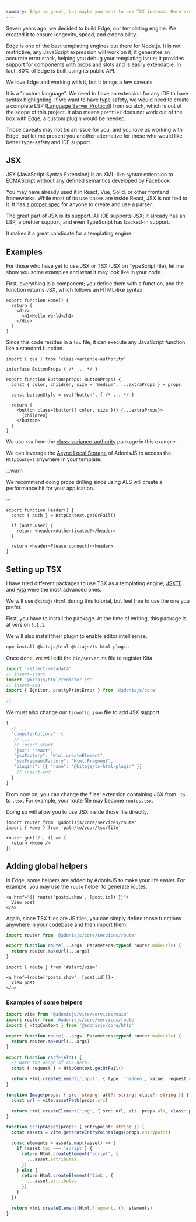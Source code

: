 ```yaml
---
summary: Edge is great, but maybe you want to use TSX instead. Here are some information about it.
---
```


Seven years ago, we decided to build Edge, our templating engine. We created it to ensure longevity, speed, and extensibility.

Edge is one of the best templating engines out there for Node.js. It is not restrictive; any JavaScript expression will work on it; it generates an accurate error stack, helping you debug your templating issue; it provides support for components with props and slots and is easily extendable. In fact, 80% of Edge is built using its public API.

We love Edge and working with it, but it brings a few caveats.

It is a "custom language". We need to have an extension for any IDE to have syntax highlighting. If we want to have type safety, we would need to create a complete LSP ([Language Server Protocol](https://en.wikipedia.org/wiki/Language_Server_Protocol)) from scratch, which is out of the scope of this project. It also means `prettier` does not work out of the box with Edge; a custom plugin would be needed.

Those caveats may not be an issue for you, and you love us working with Edge, but let me present you another alternative for those who would like better type-safety and IDE support.

## JSX

JSX (JavaScript Syntax Extension) is an XML-like syntax extension to ECMAScript without any defined semantics developed by Facebook.

You may have already used it in React, Vue, Solid, or other frontend frameworks. While most of its use cases are inside React, JSX is not tied to it. It has [a proper spec](https://facebook.github.io/jsx/) for anyone to create and use a parser.

The great part of JSX is its support. All IDE supports JSX; it already has an LSP, a prettier support, and even TypeScript has backed-in support.

It makes it a great candidate for a templating engine.

## Examples

For those who have yet to use JSX or TSX (JSX on TypeScript file), let me show you some examples and what it may look like in your code.

First, everything is a component; you define them with a function, and the function returns JSX, which follows an HTML-like syntax.

```tsx
export function Home() {
  return (
    <div>
      <h1>Hello World</h1>
    </div>
  )
}
```

Since this code resides in a `tsx` file, it can execute any JavaScript function like a standard function.

```tsx
import { cva } from 'class-variance-authority'

interface ButtonProps { /* ... */ }

export function Button(props: ButtonProps) {
  const { color, children, size = 'medium', ...extraProps } = props
  
  const buttonStyle = cva('button', { /* ... */ }
  
  return (
    <button class={button({ color, size })} {...extraProps}>
      {children}
    </button>
  )
}
```

We use `cva` from the [class-variance-authority](https://cva.style/docs) package in this example.

We can leverage the [Async Local Storage](https://docs.adonisjs.com/guides/async-local-storage#async-local-storage) of AdonisJS to access the `HttpContext` anywhere in your template.

:::warn

 We recommend doing props drilling since using ALS will create a performance hit for your application.

:::

```tsx
export function Header() {
  const { auth } = HttpContext.getOrFail()
  
  if (auth.user) {
    return <header>Authenticated!</header>
  }
  
  return <header>Please connect!</header>
}
```

## Setting up TSX

I have tried different packages to use TSX as a templating engine; [JSXTE](https://github.com/ncpa0/jsxte) and [Kita](https://github.com/kitajs/html) were the most advanced ones.

We will use `@kitajs/html` during this tutorial, but feel free to use the one you prefer.

First, you have to install the package. At the time of writing, this package is at version `3.1.1`.

We will also install their plugin to enable editor intellisense.

```sh
npm install @kitajs/html @kitajs/ts-html-plugin
```

Once done, we will edit the `bin/server.ts` file to register Kita.

```ts
import 'reflect-metadata'
// insert-start
import '@kitajs/html/register.js'
// insert-end
import { Ignitor, prettyPrintError } from '@adonisjs/core'

// ...
```

We must also change our `tsconfig.json` file to add JSX support.

```js
{
  // ...
  "compilerOptions": {
   // ...
   // insert-start
   "jsx": "react",
   "jsxFactory": "Html.createElement",
   "jsxFragmentFactory": "Html.Fragment", 
   "plugins": [{ "name": "@kitajs/ts-html-plugin" }]
    // insert-end
  }
}
```

From now on, you can change the files' extension containing JSX from `.ts` to `.tsx`. For example, your route file may become `routes.tsx`.

Doing so will allow you to use JSX inside those file directly.

```tsx
import router from '@adonisjs/core/services/router'
import { Home } from 'path/to/your/tsx/file'

router.get('/', () => {
  return <Home />
})
```

## Adding global helpers

In Edge, some helpers are added by AdonisJS to make your life easier. For example, you may use the `route` helper to generate routes.

```edge
<a href="{{ route('posts.show', [post.id]) }}">
  View post
</a>
```

Again, since TSX files are JS files, you can simply define those functions anywhere in your codebase and then import them.

```ts
import router from '@adonisjs/core/services/router'

export function route(...args: Parameters<typeof router.makeUrl>) {
  return router.makeUrl(...args)
}
```

```tsx
import { route } from '#start/view'

<a href={route('posts.show', [post.id])}>
  View post
</a>
```

### Examples of some helpers

```ts
import vite from '@adonisjs/vite/services/main'
import router from '@adonisjs/core/services/router'
import { HttpContext } from '@adonisjs/core/http'

export function route(...args: Parameters<typeof router.makeUrl>) {
  return router.makeUrl(...args)
}

export function csrfField() {
  // Note the usage of ALS here.
  const { request } = HttpContext.getOrFail()

  return Html.createElement('input', { type: 'hidden', value: request.csrfToken, name: '_csrf' })
}

function Image(props: { src: string; alt?: string; class?: string }) {
  const url = vite.assetPath(props.src)

  return Html.createElement('img', { src: url, alt: props.alt, class: props.class })
}

function ScriptAsset(props: { entrypoint: string }) {
  const assets = vite.generateEntryPointsTags(props.entrypoint)

  const elements = assets.map((asset) => {
    if (asset.tag === 'script') {
      return Html.createElement('script', {
        ...asset.attributes,
      })
    } else {
      return Html.createElement('link', {
        ...asset.attributes,
      })
    }
  })

  return Html.createElement(Html.Fragment, {}, elements)
}
```
